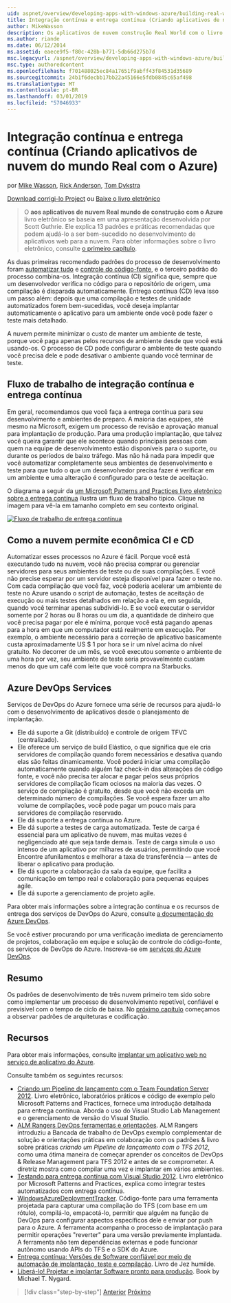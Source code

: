 ```yaml
---
uid: aspnet/overview/developing-apps-with-windows-azure/building-real-world-cloud-apps-with-windows-azure/continuous-integration-and-continuous-delivery
title: Integração contínua e entrega contínua (Criando aplicativos de nuvem do mundo Real com o Azure) | Microsoft Docs
author: MikeWasson
description: Os aplicativos de nuvem construção Real World com o livro eletrônico do Azure baseia-se em uma apresentação desenvolvida por Scott Guthrie. Ele explica 13 padrões e práticas recomendadas que podem a ele...
ms.author: riande
ms.date: 06/12/2014
ms.assetid: eaece9f5-f80c-428b-b771-5db66d275b7d
msc.legacyurl: /aspnet/overview/developing-apps-with-windows-azure/building-real-world-cloud-apps-with-windows-azure/continuous-integration-and-continuous-delivery
msc.type: authoredcontent
ms.openlocfilehash: f701488025ec84a17651f9abff43f84531d35689
ms.sourcegitcommit: 24b1f6decbb17bb22a45166e5fdb0845c65af498
ms.translationtype: MT
ms.contentlocale: pt-BR
ms.lasthandoff: 03/01/2019
ms.locfileid: "57046933"
---
```

<a name="continuous-integration-and-continuous-delivery-building-real-world-cloud-apps-with-azure"></a>Integração contínua e entrega contínua (Criando aplicativos de nuvem do mundo Real com o Azure)
====================
por [Mike Wasson](https://github.com/MikeWasson), [Rick Anderson]((https://twitter.com/RickAndMSFT)), [Tom Dykstra](https://github.com/tdykstra)

[Download corrigi-lo Project](http://code.msdn.microsoft.com/Fix-It-app-for-Building-cdd80df4) ou [Baixe o livro eletrônico](http://blogs.msdn.com/b/microsoft_press/archive/2014/07/23/free-ebook-building-cloud-apps-with-microsoft-azure.aspx)

> O **aos aplicativos de nuvem Real mundo de construção com o Azure** livro eletrônico se baseia em uma apresentação desenvolvida por Scott Guthrie. Ele explica 13 padrões e práticas recomendadas que podem ajudá-lo a ser bem-sucedido no desenvolvimento de aplicativos web para a nuvem. Para obter informações sobre o livro eletrônico, consulte [o primeiro capítulo](introduction.md).


As duas primeiras recomendado padrões do processo de desenvolvimento foram [automatizar tudo](automate-everything.md) e [controle do código-fonte](source-control.md), e o terceiro padrão do processo combina-os. Integração contínua (CI) significa que, sempre que um desenvolvedor verifica no código para o repositório de origem, uma compilação é disparada automaticamente. Entrega contínua (CD) leva isso um passo além: depois que uma compilação e testes de unidade automatizados forem bem-sucedidas, você deseja implantar automaticamente o aplicativo para um ambiente onde você pode fazer o teste mais detalhado.

A nuvem permite minimizar o custo de manter um ambiente de teste, porque você paga apenas pelos recursos de ambiente desde que você está usando-os. O processo de CD pode configurar o ambiente de teste quando você precisa dele e pode desativar o ambiente quando você terminar de teste.

## <a name="continuous-integration-and-continuous-delivery-workflow"></a>Fluxo de trabalho de integração contínua e entrega contínua

Em geral, recomendamos que você faça a entrega contínua para seu desenvolvimento e ambientes de preparo. A maioria das equipes, até mesmo na Microsoft, exigem um processo de revisão e aprovação manual para implantação de produção. Para uma produção implantação, que talvez você queira garantir que ele acontece quando principais pessoas com quem na equipe de desenvolvimento estão disponíveis para o suporte, ou durante os períodos de baixo tráfego. Mas não há nada para impedir que você automatizar completamente seus ambientes de desenvolvimento e teste para que tudo o que um desenvolvedor precisa fazer é verificar em um ambiente e uma alteração é configurado para o teste de aceitação.

O diagrama a seguir da [um Microsoft Patterns and Practices livro eletrônico sobre a entrega contínua](http://aka.ms/ReleasePipeline) ilustra um fluxo de trabalho típico. Clique na imagem para vê-la em tamanho completo em seu contexto original.

[![Fluxo de trabalho de entrega contínua](continuous-integration-and-continuous-delivery/_static/image1.png)](https://msdn.microsoft.com/library/dn449955.aspx)

## <a name="how-the-cloud-enables-cost-effective-ci-and-cd"></a>Como a nuvem permite econômica CI e CD

Automatizar esses processos no Azure é fácil. Porque você está executando tudo na nuvem, você não precisa comprar ou gerenciar servidores para seus ambientes de teste ou de suas compilações. E você não precise esperar por um servidor esteja disponível para fazer o teste no. Com cada compilação que você faz, você poderia acelerar um ambiente de teste no Azure usando o script de automação, testes de aceitação de execução ou mais testes detalhados em relação a ela e, em seguida, quando você terminar apenas subdividi-lo. E se você executar o servidor somente por 2 horas ou 8 horas ou um dia, a quantidade de dinheiro que você precisa pagar por ele é mínima, porque você está pagando apenas para a hora em que um computador está realmente em execução. Por exemplo, o ambiente necessário para a correção de aplicativo basicamente custa aproximadamente US $ 1 por hora se ir um nível acima do nível gratuito. No decorrer de um mês, se você executou somente o ambiente de uma hora por vez, seu ambiente de teste seria provavelmente custam menos do que um café com leite que você compra na Starbucks.

## <a name="azure-devops-services"></a>Azure DevOps Services 

Serviços de DevOps do Azure fornece uma série de recursos para ajudá-lo com o desenvolvimento de aplicativos desde o planejamento de implantação.

- Ele dá suporte a Git (distribuído) e controle de origem TFVC (centralizado).
- Ele oferece um serviço de build Elástico, o que significa que ele cria servidores de compilação quando forem necessários e desativa quando elas são feitas dinamicamente. Você poderá iniciar uma compilação automaticamente quando alguém faz check-in das alterações de código fonte, e você não precisa ter alocar e pagar pelos seus próprios servidores de compilação ficam ociosos na maioria das vezes. O serviço de compilação é gratuito, desde que você não exceda um determinado número de compilações. Se você espera fazer um alto volume de compilações, você pode pagar um pouco mais para servidores de compilação reservado.
- Ele dá suporte a entrega contínua no Azure.
- Ele dá suporte a testes de carga automatizada. Teste de carga é essencial para um aplicativo de nuvem, mas muitas vezes é negligenciado até que seja tarde demais. Teste de carga simula o uso intenso de um aplicativo por milhares de usuários, permitindo que você Encontre afunilamentos e melhorar a taxa de transferência — antes de liberar o aplicativo para produção.
- Ele dá suporte a colaboração da sala da equipe, que facilita a comunicação em tempo real e colaboração para pequenas equipes agile.
- Ele dá suporte a gerenciamento de projeto agile.


Para obter mais informações sobre a integração contínua e os recursos de entrega dos serviços de DevOps do Azure, consulte [a documentação do Azure DevOps](/azure/devops/index).

Se você estiver procurando por uma verificação imediata de gerenciamento de projetos, colaboração em equipe e solução de controle do código-fonte, os serviços de DevOps do Azure. Inscreva-se em [serviços do Azure DevOps](https://dev.azure.com/).

## <a name="summary"></a>Resumo

Os padrões de desenvolvimento de três nuvem primeiro tem sido sobre como implementar um processo de desenvolvimento repetível, confiável e previsível com o tempo de ciclo de baixa. No [próximo capítulo](web-development-best-practices.md) começamos a observar padrões de arquiteturas e codificação.

## <a name="resources"></a>Recursos

Para obter mais informações, consulte [implantar um aplicativo web no serviço de aplicativo do Azure](https://azure.microsoft.com/documentation/articles/web-sites-deploy/).

Consulte também os seguintes recursos:

- [Criando um Pipeline de lançamento com o Team Foundation Server 2012](http://aka.ms/ReleasePipeline). Livro eletrônico, laboratórios práticos e código de exemplo pelo Microsoft Patterns and Practices, fornece uma introdução detalhada para entrega contínua. Aborda o uso do Visual Studio Lab Management e o gerenciamento de versão do Visual Studio.
- [ALM Rangers DevOps ferramentas e orientações](https://aka.ms/vsarsolutions/). ALM Rangers introduziu a Bancada de trabalho de DevOps exemplo complementar de solução e orientações práticas em colaboração com os padrões &amp; livro sobre práticas *criando um Pipeline de lançamento com o TFS 2012*, como uma ótima maneira de começar aprender os conceitos de DevOps &amp; Release Management para TFS 2012 e antes de se comprometer. A diretriz mostra como compilar uma vez e implantar em vários ambientes.
- [Testando para entrega contínua com Visual Studio 2012](https://msdn.microsoft.com/library/jj159345.aspx). Livro eletrônico por Microsoft Patterns and Practices, explica como integrar testes automatizados com entrega contínua.
- [WindowsAzureDeploymentTracker](https://github.com/RyanTBerry/WindowsAzureDeploymentTracker). Código-fonte para uma ferramenta projetada para capturar uma compilação do TFS (com base em um rótulo), compilá-lo, empacotá-lo, permitir que alguém na função de DevOps para configurar aspectos específicos dele e enviar por push para o Azure. A ferramenta acompanha o processo de implantação para permitir operações "reverter" para uma versão previamente implantada. A ferramenta não tem dependências externas e pode funcionar autônomo usando APIs do TFS e o SDK do Azure.
- [Entrega contínua: Versões de Software confiável por meio de automação de implantação, teste e compilação](https://www.amazon.com/Continuous-Delivery-Deployment-Automation-Addison-Wesley/dp/0321601912/ref=sr_1_1?s=books&amp;ie=UTF8&amp;qid=1377126361). Livro de Jez humilde.
- [Liberá-lo! Projetar e implantar Software pronto para produção](https://www.amazon.com/Release-It-Production-Ready-Pragmatic-Programmers/dp/0978739213). Book by Michael T. Nygard.

> [!div class="step-by-step"]
> [Anterior](source-control.md)
> [Próximo](web-development-best-practices.md)
